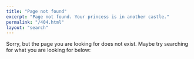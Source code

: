 ```yaml
---
title: "Page not found"
excerpt: "Page not found. Your princess is in another castle."
permalink: "/404.html"
layout: "search"
---
```


Sorry, but the page you are looking for does not exist. Maybe try searching for
what you are looking for below:
